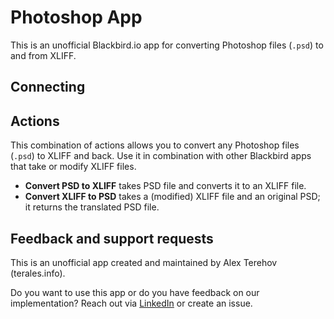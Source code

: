 ﻿# Photoshop App

<!-- begin docs -->

This is an unofficial Blackbird.io app for converting Photoshop files (`.psd`) to and from XLIFF.

## Connecting

## Actions

This combination of actions allows you to convert any Photoshop files (`.psd`) to XLIFF and back. Use it in combination with other Blackbird apps that take or modify XLIFF files.

- **Convert PSD to XLIFF** takes PSD file and converts it to an XLIFF file.
- **Convert XLIFF to PSD** takes a (modified) XLIFF file and an original PSD; it returns the translated PSD file.

## Feedback and support requests

This is an unofficial app created and maintained by Alex Terehov (terales.info).

Do you want to use this app or do you have feedback on our implementation? Reach out via [LinkedIn](https://www.linkedin.com/in/terales/) or create an issue.

<!-- end docs -->